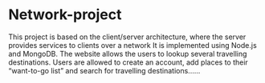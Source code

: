 # Network-project
This project is based on the client/server architecture, where the server provides services to clients over a network It is implemented using Node.js and MongoDB.
The website allows the users to lookup several travelling destinations. Users are allowed to create an account, add places to their “want-to-go list” and search for travelling destinations......